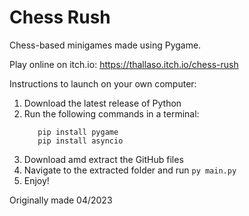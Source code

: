 # Chess Rush

Chess-based minigames made using Pygame.

Play online on itch.io: https://thallaso.itch.io/chess-rush

Instructions to launch on your own computer:

1. Download the latest release of Python
2. Run the following commands in a terminal:
   ```
      pip install pygame
      pip install asyncio
   ```
4. Download amd extract the GitHub files
5. Navigate to the extracted folder and run
   ```py main.py```
6. Enjoy!



Originally made 04/2023
